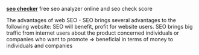 <a href="http://seocheckonline.com"><b>seo checker</b></a>
free seo analyzer online and seo check score


The advantages of web SEO - SEO brings several advantages to the following website:
SEO will benefit, profit for website users.
SEO brings big traffic from internet users about the product concerned individuals or companies who want to promote => beneficial in terms of money to individuals and companies
